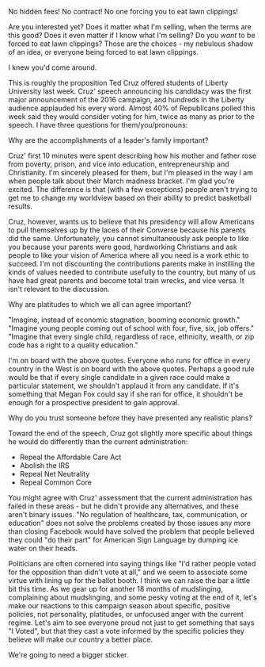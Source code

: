 No hidden fees! No contract! No one forcing you to eat lawn clippings!

Are you interested yet? Does it matter what I'm selling, when the terms are this good? Does it even matter if I know what I'm selling? Do you _want_ to be forced to eat lawn clippings? Those are the choices - my nebulous shadow of an idea, or everyone being forced to eat lawn clippings.

I knew you'd come around.

This is roughly the proposition Ted Cruz offered students of Liberty University last week. Cruz' speech announcing his candidacy was the first major announcement of the 2016 campaign, and hundreds in the Liberty audience applauded his every word. Almost 40% of Republicans polled this week said they would consider voting for him, twice as many as prior to the speech. I have three questions for them/you/pronouns:

Why are the accomplishments of a leader's family important?

Cruz' first 10 minutes were spent describing how his mother and father rose from poverty, prison, and vice into education, entrepreneurship and Christianity. I'm sincerely pleased for them, but I'm pleased in the way I am when people talk about their March madness bracket. I'm glad you're excited. The difference is that (with a few exceptions) people aren't trying to get me to change my worldview based on their ability to predict basketball results.

Cruz, however, wants us to believe that his presidency will allow Americans to pull themselves up by the laces of their Converse because his parents did the same. Unfortunately, you cannot simultaneously ask people to like you because your parents were good, hardworking Christians and ask people to like your vision of America where all you need is a work ethic to succeed. I'm not discounting the contributions parents make in instilling the kinds of values needed to contribute usefully to the country, but many of us have had great parents and become total train wrecks, and vice versa. It isn't relevant to the discussion.

Why are platitudes to which we all can agree important?

"Imagine, instead of economic stagnation, booming economic growth."
"Imagine young people coming out of school with four, five, six, job offers."
"Imagine that every single child, regardless of race, ethnicity, wealth, or zip code has a right to a quality education."

I'm on board with the above quotes. Everyone who runs for office in every country in the West is on board with the above quotes. Perhaps a good rule would be that if every single candidate in a given race could make a particular statement, we shouldn't applaud it from any candidate. If it's something that Megan Fox could say if she ran for office, it shouldn't be enough for a prospective president to gain approval.

Why do you trust someone before they have presented any realistic plans?

Toward the end of the speech, Cruz got slightly more specific about things he would do differently than the current administration:
* Repeal the Affordable Care Act
* Abolish the IRS
* Repeal Net Neutrality
* Repeal Common Core

You might agree with Cruz' assessment that the current administration has failed in these areas - but he didn't provide any alternatives, and these aren't binary issues. "No regulation of healthcare, tax, communication, or education" does not solve the problems created by those issues any more than closing Facebook would have solved the problem that people believed they could "do their part" for American Sign Language by dumping ice water on their heads.

Politicians are often cornered into saying things like "I'd rather people voted for the opposition than didn't vote at all," and we seem to associate some virtue with lining up for the ballot booth. I think we can raise the bar a little bit this time. As we gear up for another 18 months of mudslinging, complaining about mudslinging, and some pesky voting at the end of it, let's make our reactions to this campaign season about specific, positive policies, not personality, platitudes, or unfocused anger with the current regime. Let's aim to see everyone proud not just to get something that says "I Voted", but that they cast a vote informed by the specific policies they believe will make our country a better place.

We're going to need a bigger sticker.